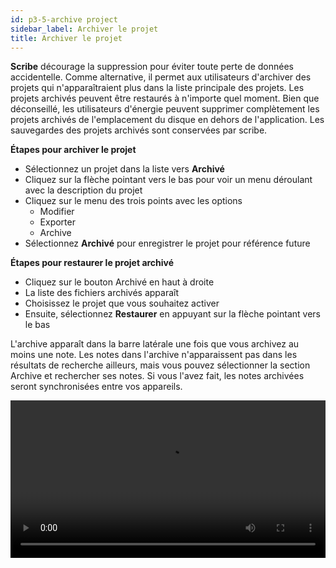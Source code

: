 ```yaml
---
id: p3-5-archive project
sidebar_label: Archiver le projet
title: Archiver le projet
---
```


**Scribe** décourage la suppression pour éviter toute perte de données accidentelle. Comme alternative, il permet aux utilisateurs d'archiver des projets qui n'apparaîtraient plus dans la liste principale des projets. Les projets archivés peuvent être restaurés à n'importe quel moment. Bien que déconseillé, les utilisateurs d'énergie peuvent supprimer complètement les projets archivés de l'emplacement du disque en dehors de l'application. Les sauvegardes des projets archivés sont conservées par scribe.

**Étapes pour archiver le projet**
- Sélectionnez un projet dans la liste vers **Archivé**
- Cliquez sur la flèche pointant vers le bas pour voir un menu déroulant avec la description du projet
- Cliquez sur le menu des trois points avec les options
   - Modifier
   - Exporter
   - Archive
- Sélectionnez **Archivé** pour enregistrer le projet pour référence future

**Étapes pour restaurer le projet archivé**

- Cliquez sur le bouton Archivé en haut à droite
- La liste des fichiers archivés apparaît
- Choisissez le projet que vous souhaitez activer
- Ensuite, sélectionnez **Restaurer** en appuyant sur la flèche pointant vers le bas

L'archive apparaît dans la barre latérale une fois que vous archivez au moins une note. Les notes dans l'archive n'apparaissent pas dans les résultats de recherche ailleurs, mais vous pouvez sélectionner la section Archive et rechercher ses notes. Si vous l'avez fait, les notes archivées seront synchronisées entre vos appareils.

<video controls src="/assets/softdelete.mov" width="100%" type="video/mov"></video>

